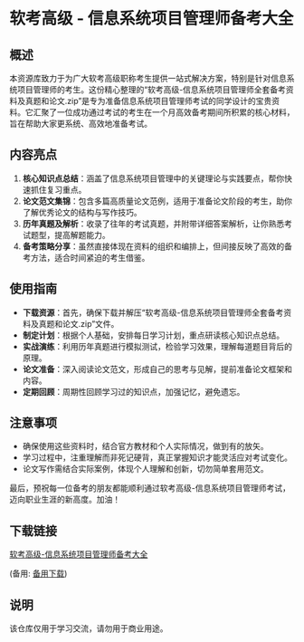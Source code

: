 # 软考高级 - 信息系统项目管理师备考大全

## 概述

本资源库致力于为广大软考高级职称考生提供一站式解决方案，特别是针对信息系统项目管理师的考生。这份精心整理的“软考高级-信息系统项目管理师全套备考资料及真题和论文.zip”是专为准备信息系统项目管理师考试的同学设计的宝贵资料。它汇聚了一位成功通过考试的考生在一个月高效备考期间所积累的核心材料，旨在帮助大家更系统、高效地准备考试。

## 内容亮点

1. **核心知识点总结**：涵盖了信息系统项目管理中的关键理论与实践要点，帮你快速抓住复习重点。
2. **论文范文集锦**：包含多篇高质量论文范例，适用于准备论文阶段的考生，助你了解优秀论文的结构与写作技巧。
3. **历年真题及解析**：收录了往年的考试真题，并附带详细答案解析，让你熟悉考试题型，提高解题能力。
4. **备考策略分享**：虽然直接体现在资料的组织和编排上，但间接反映了高效的备考方法，适合时间紧迫的考生借鉴。

## 使用指南

- **下载资源**：首先，确保下载并解压“软考高级-信息系统项目管理师全套备考资料及真题和论文.zip”文件。
- **制定计划**：根据个人基础，安排每日学习计划，重点研读核心知识点总结。
- **实战演练**：利用历年真题进行模拟测试，检验学习效果，理解每道题目背后的原理。
- **论文准备**：深入阅读论文范文，形成自己的思考与见解，提前准备论文框架和内容。
- **定期回顾**：周期性回顾学习过的知识点，加强记忆，避免遗忘。

## 注意事项

- 确保使用这些资料时，结合官方教材和个人实际情况，做到有的放矢。
- 学习过程中，注重理解而非死记硬背，真正掌握知识才能灵活应对考试变化。
- 论文写作需结合实际案例，体现个人理解和创新，切勿简单套用范文。

最后，预祝每一位备考的朋友都能顺利通过软考高级-信息系统项目管理师考试，迈向职业生涯的新高度。加油！

## 下载链接
[软考高级-信息系统项目管理师备考大全](https://pan.quark.cn/s/6c083bb27827) 

(备用: [备用下载](https://pan.baidu.com/s/1brotgP6fMAKHbU4pj_Qb8w?pwd=1234))

## 说明

该仓库仅用于学习交流，请勿用于商业用途。
